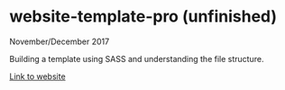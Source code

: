 # website-template-pro (unfinished)

November/December 2017

Building a template using SASS and understanding the file structure.

[Link to website](https://superchillb.github.io/becode-learning/SASS/website-template-pro/)
